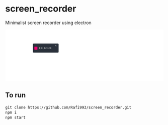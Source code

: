 # screen_recorder
Minimalist screen recorder using electron

![screenshot](/screen_shot.PNG)

## To run
```
git clone https://github.com/Rafi993/screen_recorder.git
npm i
npm start
```